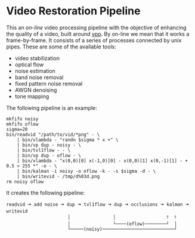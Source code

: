 # Video Restoration Pipeline

This an *on-line* video processing pipeline with the objective of enhancing the quality of a video, built around [vpp](https://github.com/kidanger/vpp). By on-line we mean that it works a frame-by-frame. It consists of a series of processes connected by unix pipes. These are some of the available tools:
- video stabilization
- optical flow
- noise estimation
- band noise removal
- fixed pattern noise removal
- AWGN denoising
- tone mapping


The following pipeline is an example:
```
mkfifo noisy
mkfifo oflow
sigma=20
bin/readvid "/path/to/vid/*png" - \
	| bin/vlambda - "randn $sigma * x +" \
	| bin/vp dup - noisy - \
	| bin/tvl1flow - - \
	| bin/vp dup - oflow - \
	| bin/vlambda - "x(0,0)[0] x(-1,0)[0] - x(0,0)[1] x(0,-1)[1] - + 0.5 > 255 *" -o - \
	| bin/kalman -i noisy -o oflow -k - -s $sigma -d - \
	| bin/writevid - /tmp/d%03d.png
rm noisy oflow
```

It creates the following pipeline:
```
readvid 🠆 add noise 🠆 dup 🠆 tvl1flow 🠆 dup 🠆 occlusions 🠆 kalman 🠆 writevid
                       │                │                   🡑  🡑
                       │                └────(oflow)────────┘  │
                       └─────(noisy)───────────────────────────┘
```






